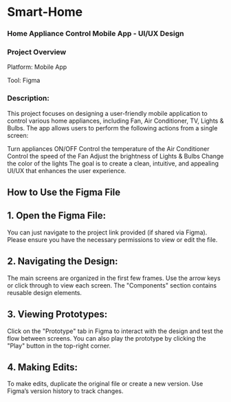 # Smart-Home
### Home Appliance Control Mobile App - UI/UX Design
### Project Overview
Platform: Mobile App


Tool: Figma
### Description:
This project focuses on designing a user-friendly mobile application to control various home appliances, including Fan, Air Conditioner, TV, Lights & Bulbs. The app allows users to perform the following actions from a single screen:

Turn appliances ON/OFF
Control the temperature of the Air Conditioner
Control the speed of the Fan
Adjust the brightness of Lights & Bulbs
Change the color of the lights
The goal is to create a clean, intuitive, and appealing UI/UX that enhances the user experience.


## How to Use the Figma File


## 1. Open the Figma File:

You can just navigate to the project link provided (if shared via Figma).
Please ensure you have the necessary permissions to view or edit the file.


## 2. Navigating the Design:

The main screens are organized in the first few frames. Use the arrow keys or click through to view each screen.
The "Components" section contains reusable design elements.


## 3. Viewing Prototypes:

Click on the "Prototype" tab in Figma to interact with the design and test the flow between screens.
You can also play the prototype by clicking the "Play" button in the top-right corner.


## 4. Making Edits:

To make edits, duplicate the original file or create a new version. Use Figma’s version history to track changes.

